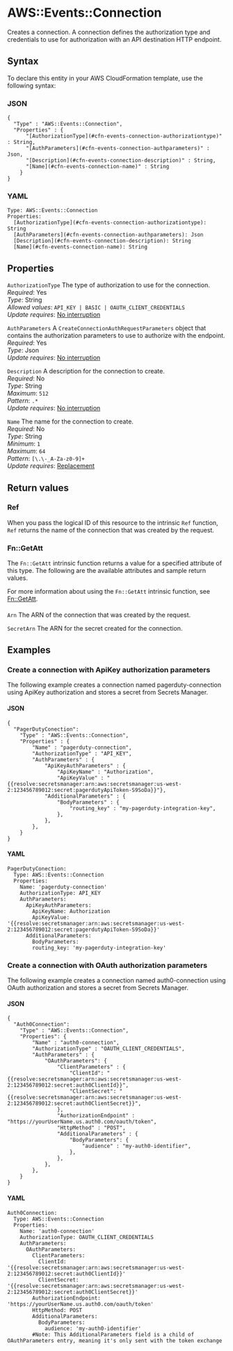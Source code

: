 # AWS::Events::Connection<a name="aws-resource-events-connection"></a>

Creates a connection\. A connection defines the authorization type and credentials to use for authorization with an API destination HTTP endpoint\.

## Syntax<a name="aws-resource-events-connection-syntax"></a>

To declare this entity in your AWS CloudFormation template, use the following syntax:

### JSON<a name="aws-resource-events-connection-syntax.json"></a>

```
{
  "Type" : "AWS::Events::Connection",
  "Properties" : {
      "[AuthorizationType](#cfn-events-connection-authorizationtype)" : String,
      "[AuthParameters](#cfn-events-connection-authparameters)" : Json,
      "[Description](#cfn-events-connection-description)" : String,
      "[Name](#cfn-events-connection-name)" : String
    }
}
```

### YAML<a name="aws-resource-events-connection-syntax.yaml"></a>

```
Type: AWS::Events::Connection
Properties: 
  [AuthorizationType](#cfn-events-connection-authorizationtype): String
  [AuthParameters](#cfn-events-connection-authparameters): Json
  [Description](#cfn-events-connection-description): String
  [Name](#cfn-events-connection-name): String
```

## Properties<a name="aws-resource-events-connection-properties"></a>

`AuthorizationType`  <a name="cfn-events-connection-authorizationtype"></a>
The type of authorization to use for the connection\.  
*Required*: Yes  
*Type*: String  
*Allowed values*: `API_KEY | BASIC | OAUTH_CLIENT_CREDENTIALS`  
*Update requires*: [No interruption](https://docs.aws.amazon.com/AWSCloudFormation/latest/UserGuide/using-cfn-updating-stacks-update-behaviors.html#update-no-interrupt)

`AuthParameters`  <a name="cfn-events-connection-authparameters"></a>
A `CreateConnectionAuthRequestParameters` object that contains the authorization parameters to use to authorize with the endpoint\.   
*Required*: Yes  
*Type*: Json  
*Update requires*: [No interruption](https://docs.aws.amazon.com/AWSCloudFormation/latest/UserGuide/using-cfn-updating-stacks-update-behaviors.html#update-no-interrupt)

`Description`  <a name="cfn-events-connection-description"></a>
A description for the connection to create\.  
*Required*: No  
*Type*: String  
*Maximum*: `512`  
*Pattern*: `.*`  
*Update requires*: [No interruption](https://docs.aws.amazon.com/AWSCloudFormation/latest/UserGuide/using-cfn-updating-stacks-update-behaviors.html#update-no-interrupt)

`Name`  <a name="cfn-events-connection-name"></a>
The name for the connection to create\.  
*Required*: No  
*Type*: String  
*Minimum*: `1`  
*Maximum*: `64`  
*Pattern*: `[\.\-_A-Za-z0-9]+`  
*Update requires*: [Replacement](https://docs.aws.amazon.com/AWSCloudFormation/latest/UserGuide/using-cfn-updating-stacks-update-behaviors.html#update-replacement)

## Return values<a name="aws-resource-events-connection-return-values"></a>

### Ref<a name="aws-resource-events-connection-return-values-ref"></a>

When you pass the logical ID of this resource to the intrinsic `Ref` function, `Ref` returns the name of the connection that was created by the request\.

### Fn::GetAtt<a name="aws-resource-events-connection-return-values-fn--getatt"></a>

The `Fn::GetAtt` intrinsic function returns a value for a specified attribute of this type\. The following are the available attributes and sample return values\.

For more information about using the `Fn::GetAtt` intrinsic function, see [Fn::GetAtt](https://docs.aws.amazon.com/AWSCloudFormation/latest/UserGuide/intrinsic-function-reference-getatt.html)\.

#### <a name="aws-resource-events-connection-return-values-fn--getatt-fn--getatt"></a>

`Arn`  <a name="Arn-fn::getatt"></a>
The ARN of the connection that was created by the request\.

`SecretArn`  <a name="SecretArn-fn::getatt"></a>
The ARN for the secret created for the connection\.

## Examples<a name="aws-resource-events-connection--examples"></a>



### Create a connection with ApiKey authorization parameters<a name="aws-resource-events-connection--examples--Create_a_connection_with_ApiKey_authorization_parameters"></a>

The following example creates a connection named pagerduty\-connection using ApiKey authorization and stores a secret from Secrets Manager\.

#### JSON<a name="aws-resource-events-connection--examples--Create_a_connection_with_ApiKey_authorization_parameters--json"></a>

```
{
  "PagerDutyConection": 
    "Type" : "AWS::Events::Connection",
    "Properties" : {
        "Name" : "pagerduty-connection",
        "AuthorizationType" : "API_KEY",
        "AuthParameters" : {
            "ApiKeyAuthParameters" : {
                "ApiKeyName" : "Authorization",
                "ApiKeyValue" : "{{resolve:secretsmanager:arn:aws:secretsmanager:us-west-2:123456789012:secret:pagerdutyApiToken-S9SoDa}}"},
            "AdditionalParameters" : {
                "BodyParameters" : {
                    "routing_key" : "my-pagerduty-integration-key", 
                }, 
            }, 
        },
    }
}
```

#### YAML<a name="aws-resource-events-connection--examples--Create_a_connection_with_ApiKey_authorization_parameters--yaml"></a>

```
PagerDutyConection:
  Type: AWS::Events::Connection
  Properties:
    Name: 'pagerduty-connection'
    AuthorizationType: API_KEY
    AuthParameters:
      ApiKeyAuthParameters:
        ApiKeyName: Authorization
        ApiKeyValue: '{{resolve:secretsmanager:arn:aws:secretsmanager:us-west-2:123456789012:secret:pagerdutyApiToken-S9SoDa}}'
      AdditionalParameters:
        BodyParameters:
        routing_key: 'my-pagerduty-integration-key'
```

### Create a connection with OAuth authorization parameters<a name="aws-resource-events-connection--examples--Create_a_connection_with_OAuth_authorization_parameters"></a>

The following example creates a connection named auth0\-connection using OAuth authorization and stores a secret from Secrets Manager\.

#### JSON<a name="aws-resource-events-connection--examples--Create_a_connection_with_OAuth_authorization_parameters--json"></a>

```
{
  "Auth0Connection":
    "Type" : "AWS::Events::Connection",
    "Properties": {
        "Name" : "auth0-connection",
        "AuthorizationType" : "OAUTH_CLIENT_CREDENTIALS",
        "AuthParameters" : {
            "OAuthParameters": {
                "ClientParameters" : {
                    "ClientId": "{{resolve:secretsmanager:arn:aws:secretsmanager:us-west-2:123456789012:secret:auth0ClientId}}",
                    "ClientSecret": "{{resolve:secretsmanager:arn:aws:secretsmanager:us-west-2:123456789012:secret:auth0ClientSecret}}",
                },
                "AuthorizationEndpoint" : "https://yourUserName.us.auth0.com/oauth/token",
                "HttpMethod" : "POST",
                "AdditionalParameters" : {
                    "BodyParameters": {
                        "audience" : "my-auth0-identifier",
                    },
                },    
            },
        },
    }
}
```

#### YAML<a name="aws-resource-events-connection--examples--Create_a_connection_with_OAuth_authorization_parameters--yaml"></a>

```
Auth0Connection:
  Type: AWS::Events::Connection
  Properties:
    Name: 'auth0-connection'
    AuthorizationType: OAUTH_CLIENT_CREDENTIALS
    AuthParameters:
      OAuthParameters:
        ClientParameters:
          ClientId: '{{resolve:secretsmanager:arn:aws:secretsmanager:us-west-2:123456789012:secret:auth0ClientId}}'
          ClientSecret: '{{resolve:secretsmanager:arn:aws:secretsmanager:us-west-2:123456789012:secret:auth0ClientSecret}}'
        AuthorizationEndpoint: 'https://yourUserName.us.auth0.com/oauth/token'
        HttpMethod: POST
        AdditionalParameters:
          BodyParameters:
            audience: 'my-auth0-identifier'
        #Note: This AdditionalParameters field is a child of OAuthParameters entry, meaning it's only sent with the token exchange
```
